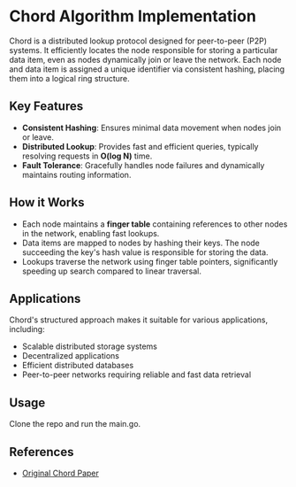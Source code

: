 # Chord Algorithm Implementation

Chord is a distributed lookup protocol designed for peer-to-peer (P2P) systems. It efficiently locates the node responsible for storing a particular data item, even as nodes dynamically join or leave the network. Each node and data item is assigned a unique identifier via consistent hashing, placing them into a logical ring structure.

## Key Features
- **Consistent Hashing**: Ensures minimal data movement when nodes join or leave.
- **Distributed Lookup**: Provides fast and efficient queries, typically resolving requests in **O(log N)** time.
- **Fault Tolerance**: Gracefully handles node failures and dynamically maintains routing information.

## How it Works
- Each node maintains a **finger table** containing references to other nodes in the network, enabling fast lookups.
- Data items are mapped to nodes by hashing their keys. The node succeeding the key's hash value is responsible for storing the data.
- Lookups traverse the network using finger table pointers, significantly speeding up search compared to linear traversal.

## Applications
Chord's structured approach makes it suitable for various applications, including:
- Scalable distributed storage systems
- Decentralized applications
- Efficient distributed databases
- Peer-to-peer networks requiring reliable and fast data retrieval

## Usage
Clone the repo and run the main.go.

## References
- [Original Chord Paper](https://pdos.csail.mit.edu/papers/chord:sigcomm01/chord_sigcomm.pdf)

